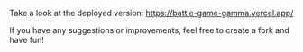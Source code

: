Take a look at the deployed version:
https://battle-game-gamma.vercel.app/

If you have any suggestions or improvements, feel free to create a fork and have fun!

